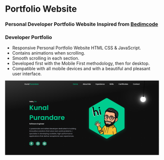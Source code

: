 # Portfolio Website
### Personal Developer Portfolio Website Inspired from [Bedimcode](https://www.youtube.com/@Bedimcode)
### Developer Portfolio

- Responsive Personal Portfolio Website HTML CSS & JavaScript.
- Contains animations when scrolling.
- Smooth scrolling in each section.
- Developed first with the Mobile First methodology, then for desktop.
- Compatible with all mobile devices and with a beautiful and pleasant user interface.

![preview img](/preview.png)